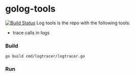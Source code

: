 # golog-tools
[![Build Status](https://travis-ci.org/weldpua2008/golog-tools.svg?branch=master)](https://travis-ci.org/weldpua2008/golog-tools) Log tools is the repo with the following tools:
* trace calls in logs

### Build

```
go build cmd/logtracer/logtracer.go
```

### Run
```someprogram | logtracer
```

